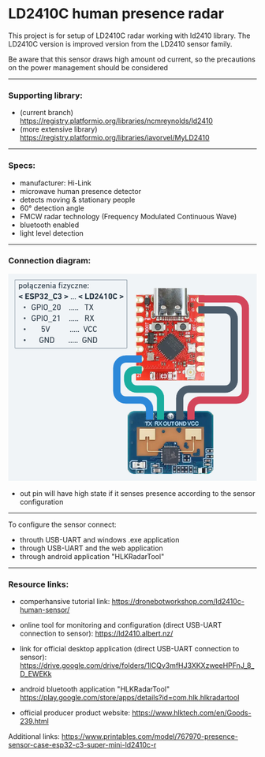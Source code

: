 # LD2410C human presence radar

This project is for setup of LD2410C radar working with ld2410 library.
The LD2410C version is improved version from the LD2410 sensor family.

Be aware that this sensor draws high amount od current, so the precautions on the power management should be considered

---

### Supporting library:
- (current branch)
https://registry.platformio.org/libraries/ncmreynolds/ld2410 
- (more extensive library)
https://registry.platformio.org/libraries/iavorvel/MyLD2410

---

### Specs:
- manufacturer: Hi-Link
- microwave human presence detector
- detects moving & stationary people
- 60° detection angle
- FMCW radar technology (Frequency Modulated Continuous Wave)
- bluetooth enabled
- light level detection

---

### Connection diagram:

![ESP32-C#_LD2410C](https://raw.githubusercontent.com/RobertNeat/LD2410C_human_presence/refs/heads/main/images/connection_diagram.png)

* out pin will have high state if it senses presence according to the sensor configuration
---
To configure the sensor connect:
- throuth USB-UART and windows .exe application
- through USB-UART and the web application
- through android application "HLKRadarTool"

---

### Resource links:
- comperhansive tutorial link:
https://dronebotworkshop.com/ld2410c-human-sensor/

- online tool for monitoring and configuration (direct USB-UART connection to sensor):
https://ld2410.albert.nz/

- link for official desktop application  (direct USB-UART connection to sensor):
https://drive.google.com/drive/folders/1lCQv3mfHJ3XKXzweeHPFnJ_8_D_EWEKk

- android bluetooth application "HLKRadarTool"
https://play.google.com/store/apps/details?id=com.hlk.hlkradartool

- official producer product website:
https://www.hlktech.com/en/Goods-239.html


Additional links:
https://www.printables.com/model/767970-presence-sensor-case-esp32-c3-super-mini-ld2410c-r
